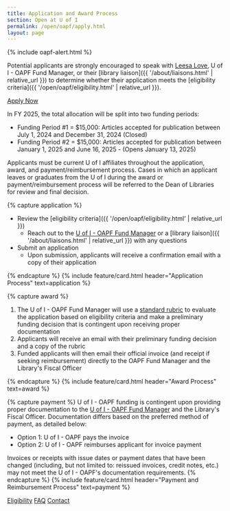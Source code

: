 ```yaml
---
title: Application and Award Process
section: Open at U of I
permalink: /open/oapf/apply.html
layout: page
---
```


{% include oapf-alert.html %}

Potential applicants are strongly encouraged to speak with [Leesa Love](https://www.lib.uidaho.edu/about/people/llove.html), U of I - OAPF Fund Manager, or their [library liaison]({{ '/about/liaisons.html' | relative_url }}) to determine whether their application meets the [eligibility criteria]({{ '/open/oapf/eligibility.html' | relative_url }}).

<p class="text-center"><a href="https://uidaho.co1.qualtrics.com/jfe/form/SV_1FlijznVFsdKI4u" class="btn btn-lg btn-palouse-green my-2" target="_blank" rel="noopener"><span class="fas fa-link"></span> Apply Now</a></p>
       
In FY 2025, the total allocation will be split into two funding periods:

- Funding Period #1 = $15,000: Articles accepted for publication between July 1, 2024 and December 31, 2024 (Closed)
- Funding Period #2 = $15,000: Articles accepted for publication between January 1, 2025 and June 16, 2025 - (Opens January 13, 2025)
     
Applicants must be current U of I affiliates throughout the application, award, and payment/reimbursement process. Cases in which an applicant leaves or graduates from the U of I during the award or payment/reimbursement process will be referred to the Dean of Libraries for review and final decision.

{% capture application %}
- Review the [eligibility criteria]({{ '/open/oapf/eligibility.html' | relative_url }})
  - Reach out to the [U of I - OAPF Fund Manager](https://www.lib.uidaho.edu/about/people/llove.html) or a [library liaison]({{ '/about/liaisons.html' | relative_url }}) with any questions
- Submit an application
  - Upon submission, applicants will receive a confirmation email with a copy of their application

{% endcapture %}
{% include feature/card.html header="Application Process" text=application %}

{% capture award %}
1. The U of I - OAPF Fund Manager will use a <a href="{{ site.lib-media }}/oapf/RubricTemplate_UI-OAPF_FY21.pdf">standard rubric</a> to evaluate the application based on eligibility criteria and make a preliminary funding decision that is contingent upon receiving proper documentation
2. Applicants will receive an email with their preliminary funding decision and a copy of the rubric
3. Funded applicants will then email their official invoice (and receipt if seeking reimbursement) directly to the OAPF Fund Manager and the Library's Fiscal Officer

{% endcapture %}
{% include feature/card.html header="Award Process" text=award %}

{% capture payment %}
U of I - OAPF funding is contingent upon providing proper documentation to the <a href="https://www.lib.uidaho.edu/about/people/llove.html">U of I - OAPF Fund Manager</a> and the Library's Fiscal Officer. 
Documentation differs based on the preferred method of payment, as detailed below:
      
- Option 1: U of I - OAPF pays the invoice
- Option 2: U of I - OAPF reimburses applicant for invoice payment

Invoices or receipts with issue dates or payment dates that have been changed (including, but not limited to: reissued invoices, credit notes, etc.) may not meet the U of I - OAPF's documentation requirements.
{% endcapture %}
{% include feature/card.html header="Payment and Reimbursement Process" text=payment %}

<div class="text-center mb-3">
    <a href="eligibility.html" class="btn btn-secondary btn-sm my-2"><span class="fas fa-list"></span> Eligibility</a>
    <a href="faq.html" class="btn btn-secondary btn-sm my-2"><span class="fas fa-question"></span> FAQ</a> 
    <a href="mailto:marcosv@uidaho.edu" class="btn btn-secondary btn-sm my-2"><span class="fas fa-user"></span> Contact</a> 
</div>
